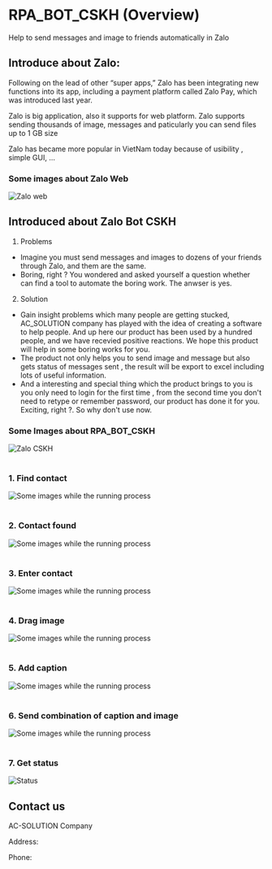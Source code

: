 # RPA_BOT_CSKH (Overview)
Help to send messages and image to friends automatically in Zalo

## Introduce about Zalo:

Following on the lead of other “super apps,” Zalo has been 
integrating new functions into its app, including a payment 
platform called Zalo Pay, which was introduced last year.

Zalo is big application, also it supports for web platform. Zalo supports 
sending thousands of image, messages and paticularly you can send files up to 1 GB size

Zalo has became more popular in VietNam today because of usibility
, simple GUI, ...

### Some images about Zalo Web 



![Zalo web](./Programing/assets/zalo-web.png)

## Introduced about Zalo Bot CSKH

1. Problems
* Imagine you must send messages and images to dozens of your friends through Zalo,
 and them are the same.
* Boring, right ? You wondered and asked yourself a question whether can find a tool to automate the boring work.
The anwser is yes.

2. Solution
* Gain insight problems which many people are getting stucked, AC_SOLUTION company has played with the idea of 
creating a software to help people. And up here our product has been used by a hundred people, and we have recevied 
positive reactions. We hope this product will help in some boring works for you.
* The product not only helps you to send image and message but also gets status of messages sent
, the result will be export to excel including lots of useful information.
* And a interesting and special thing which the product brings to you is you only need to login for the first time
, from the second time you don't need to retype or remember password, our product has done it for you.
Exciting, right ?. So why don't use now.

### Some Images about RPA_BOT_CSKH


![Zalo CSKH](./Programing/assets/zalo-cskh-bot.PNG)
<br /> <br />

### 1. Find contact <br/>
![Some images while the running process](./Programing/assets/demo/find-contact.PNG)
<br /> <br />

### 2. Contact found
![Some images while the running process](./Programing/assets/demo/found-contact.PNG)
<br /> <br />

### 3. Enter contact
![Some images while the running process](./Programing/assets/demo/enter.PNG)
<br /> <br />

### 4. Drag image
![Some images while the running process](./Programing/assets/demo/drag-image.PNG)
<br /> <br />

### 5. Add caption
![Some images while the running process](./Programing/assets/demo/add-caption.PNG)
<br /> <br />

### 6. Send combination of caption and image
![Some images while the running process](./Programing/assets/demo/result.PNG)
<br /> <br />

### 7. Get status
![Status](./Programing/assets/excel-status.PNG)



## Contact us
AC-SOLUTION Company

Address:

Phone:  
 
 